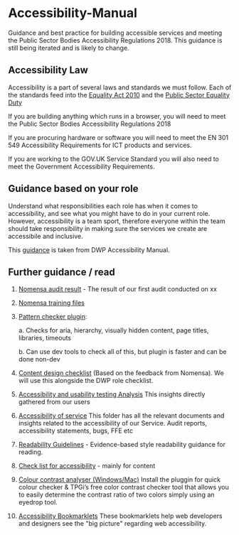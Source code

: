 # Accessibility-Manual
Guidance and best practice for building accessible services and meeting the Public Sector Bodies Accessibility Regulations 2018.  This guidance is still being iterated and is likely to change.


<h2>Accessibility Law</h2>

Accessibility is a part of several laws and standards we must follow. Each of the standards feed into the [Equality Act 2010](https://www.gov.uk/guidance/equality-act-2010-guidance) and the [Public Sector Equality Duty](https://www.gov.uk/government/publications/public-sector-equality-duty)

If you are building anything which runs in a browser, you will need to meet the Public Sector Bodies Accessibility Regulations 2018

If you are procuring hardware or software you will need to meet the EN 301 549 Accessibility Requirements for ICT products and services.

If you are working to the GOV.UK Service Standard you will also need to meet the Government Accessibility Requirements.

<h2>Guidance based on your role</h2>
 
Understand what responsibilities each role has when it comes to accessibility, and see what you might have to do in your current role. However, accessibility is a team sport, therefore everyone within the team should take responsibility in making sure the services we create are accessibile and inclusive.

This [guidance](https://accessibility-manual.dwp.gov.uk/guidance-for-your-job-role) is taken from DWP Accessibility Manual.


<h2>Further guidance / read</h2>

1. [Nomensa audit result](https://hfund365-my.sharepoint.com/personal/rosa_fernandez_heritagefund_org_uk/_layouts/15/onedrive.aspx?viewid=336de365%2D0d1f%2D42b4%2D8d2f%2D009584489531&id=%2Fsites%2FDigitalServiceDesignTeam%2FShared%20Documents%2FAccessibility%20of%20Service%2FExternal%20audits&listurl=https%3A%2F%2Fhfund365%2Esharepoint%2Ecom%2Fsites%2FDigitalServiceDesignTeam%2FShared%20Documents) - The result of our first audit conducted on xx


2. [Nomensa training files](https://hfund365.sharepoint.com/sites/DigitalServiceDesignTeam/Shared%20Documents/Forms/AllItems.aspx?csf=1&web=1&e=w7T8Jt&cid=7ed34840%2Dafaa%2D4963%2Da2d7%2D4fb3411b0166&FolderCTID=0x01200016F387F9573D8F4DB143FA1BB44699EF&viewid=336de365%2D0d1f%2D42b4%2D8d2f%2D009584489531&id=%2Fsites%2FDigitalServiceDesignTeam%2FShared%20Documents%2FAccessibility%20of%20Service%2FNomensa%20training%20files)


3. [Pattern checker plugin](https://chrome.google.com/webstore/detail/pattern-checker/amjjliajblignodfdjalnfkekkeflkph):

    a. Checks for aria, hierarchy, visually hidden content, page titles, libraries, timeouts

    b. Can use dev tools to check all of this, but plugin is faster and can be done non-dev


4. [Content design checklist](https://hfund365.sharepoint.com/:w:/r/sites/DigitalServiceDesignTeam/_layouts/15/Doc.aspx?sourcedoc=%7B7128E5CF-7C37-45EE-BAC0-2E6D67BD9990%7D&file=Content%20design%20accessibility%20checklist.docx&action=default&mobileredirect=true) (Based on the feedback from Nomensa). We will use this alongside the DWP role checklist.

5. [Accessibility and usability testing Analysis](https://hfund365.sharepoint.com/:p:/r/sites/DigitalServiceDesignTeam/_layouts/15/Doc.aspx?sourcedoc=%7B418F3DDA-995A-48DE-96C6-09216911836F%7D&file=Accessibility%20and%20Usability%20Testing%20Analysis.pptx&action=edit&mobileredirect=true&DefaultItemOpen=1) 
This insights directly gathered from our users

6. [Accessibility of service](https://hfund365.sharepoint.com/sites/DigitalServiceDesignTeam/Shared%20Documents/Forms/AllItems.aspx?viewid=336de365%2D0d1f%2D42b4%2D8d2f%2D009584489531&id=%2Fsites%2FDigitalServiceDesignTeam%2FShared%20Documents%2FAccessibility%20of%20Service)
This folder has all the relevant documents and insights related to the accessibility of our Service. Audit reports, accessibility statements, bugs, FFE etc

7. [Readability Guidelines](https://readabilityguidelines.co.uk/) - Evidence-based style readability guidance for reading.

8. [Check  list for accessibility](https://gss.civilservice.gov.uk/requesting-to-upload-content-on-the-gss-website/checklist-for-creating-content-for-the-government-statistical-service-gss-website/) - mainly for content 

9. [Colour contrast analyser (Windows/Mac)](https://www.tpgi.com/color-contrast-checker/)
Install the pluggin for quick colour checker & TPGi’s free color contrast checker tool that allows you to easily determine the contrast ratio of two colors simply using an eyedrop tool.

10. [Accessibility Bookmarklets](https://accessibility-bookmarklets.org/) These bookmarklets help web developers and designers see the "big picture" regarding web accessibility.
